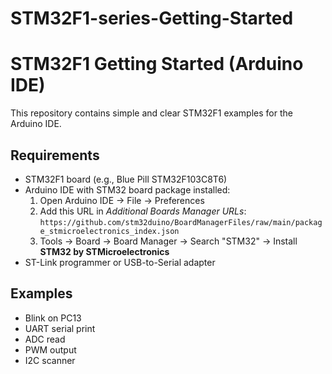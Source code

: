 # STM32F1-series-Getting-Started
# STM32F1 Getting Started (Arduino IDE)

This repository contains simple and clear STM32F1 examples for the Arduino IDE.

## Requirements
- STM32F1 board (e.g., Blue Pill STM32F103C8T6)
- Arduino IDE with STM32 board package installed:
  1. Open Arduino IDE → File → Preferences
  2. Add this URL in *Additional Boards Manager URLs*:
     `https://github.com/stm32duino/BoardManagerFiles/raw/main/package_stmicroelectronics_index.json`
  3. Tools → Board → Board Manager → Search "STM32" → Install **STM32 by STMicroelectronics**
- ST-Link programmer or USB-to-Serial adapter

## Examples
- Blink on PC13
- UART serial print
- ADC read
- PWM output
- I2C scanner
